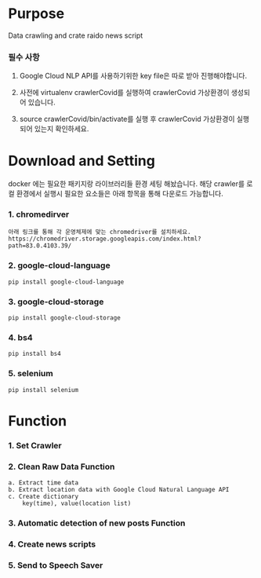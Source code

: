 # Purpose
Data crawling and crate raido news script

### 필수 사항

1. Google Cloud NLP API를 사용하기위한 key file은 따로 받아 진행해야합니다.

2. 사전에 virtualenv crawlerCovid를 실행하여 crawlerCovid 가상환경이 생성되어 있습니다.
3. source crawlerCovid/bin/activate를 실행 후 crawlerCovid 가상환경이 실행되어 있는지 확인하세요.

# Download and Setting
docker 에는 필요한 패키지랑 라이브러리들 환경 세팅 해놨습니다.
해당 crawler를 로컬 환경에서 실행시 필요한 요소들은 아래 항목을 통해 다운로드 가능합니다.

### 1. chromedirver

    아래 링크를 통해 각 운영체제에 맞는 chromedriver를 설치하세요.
    https://chromedriver.storage.googleapis.com/index.html?path=83.0.4103.39/

### 2. google-cloud-language

    pip install google-cloud-language

### 3. google-cloud-storage

    pip install google-cloud-storage

### 4. bs4

    pip install bs4

### 5. selenium

    pip install selenium

# Function

### 1. Set Crawler

### 2. Clean Raw Data Function

    a. Extract time data
    b. Extract location data with Google Cloud Natural Language API
    c. Create dictionary
        key(time), value(location list)

### 3. Automatic detection of new posts Function

### 4. Create news scripts

### 5. Send to Speech Saver
